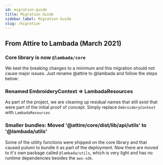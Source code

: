 ```yaml
---
id: migration-guide
title: Migration Guide
sidebar_label: Migration Guide
slug: /migration
---
```



## From Attire to Lambada (March 2021)
### Core library is now `@lambada/core`
We keel the breaking changes to a minimum and this migration should not cause major issues. Just rename @attire to @lambada and follow the steps below:

### Renamed EmbroideryContext => LambadaResources
As part of the project, we are cleaning up residual names that still exist that were part of the initial proof of concept.
Simply replace `EmbroideryContext` with `LambadaResources`

### Smaller bundles: Moved '@attire/core/dist/lib/api/utils' to '@lambada/utils'
Some of the utility functions were shipped on the core library and that caused pulumi to bundle it as part of the deployment.  Now there are moved to it's own package called `@lambada/utils`, which is very light and has no runtime dependencies besides the `aws-sdk`.
